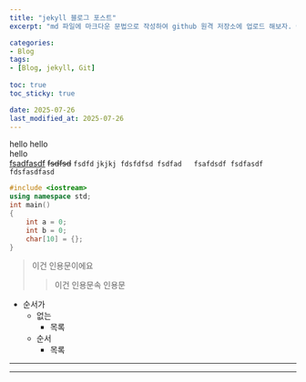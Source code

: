 ```yaml
---
title: "jekyll 블로그 포스트"
excerpt: "md 파일에 마크다운 문법으로 작성하여 github 원격 저장소에 업로드 해보자. 에디터는 vscode"

categories:
- Blog
tags:
- [Blog, jekyll, Git]
    
toc: true
toc_sticky: true

date: 2025-07-26
last_modified_at: 2025-07-26
---
```


hello
hello  
hello  
<u>fsadfasdf</u>
~~fsdfsd~~
`fsdfd`
``jkjkj
fdsfdfsd
fsdfad  
fsafdsdf
fsdfasdf``
`fdsfasdfasd`
```c++
#include <iostream>
using namespace std;
int main()
{
    int a = 0;
    int b = 0;
    char[10] = {};
}
```
>이건 인용문이에요  
  >> 이건 인용문속 인용문

- 순서가 
    * 없는
        + 목록
    * 순서
        + 목록
***
---




